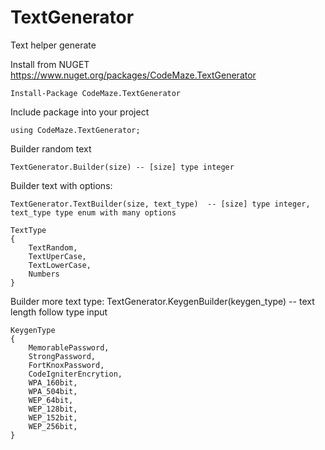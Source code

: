 # TextGenerator
Text helper generate

Install from NUGET https://www.nuget.org/packages/CodeMaze.TextGenerator

    Install-Package CodeMaze.TextGenerator

Include package into your project 
                
    using CodeMaze.TextGenerator;
          
Builder random text
    
    TextGenerator.Builder(size) -- [size] type integer
    
Builder text with options:
    
    TextGenerator.TextBuilder(size, text_type)  -- [size] type integer, text_type type enum with many options
        
    TextType
    {
        TextRandom,
        TextUperCase,
        TextLowerCase,
        Numbers
    }
    
Builder more text type:
    TextGenerator.KeygenBuilder(keygen_type) -- text length follow type input
    
    KeygenType
    {
        MemorablePassword,
        StrongPassword,
        FortKnoxPassword,
        CodeIgniterEncrytion,
        WPA_160bit,
        WPA_504bit,
        WEP_64bit,
        WEP_128bit,
        WEP_152bit,
        WEP_256bit,
    }
